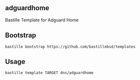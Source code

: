 ## adguardhome
Bastille Template for Adguard Home

## Bootstrap
```shell
bastille bootstrap https://github.com/bastillebsd/templates
```

## Usage
```shell
bastille template TARGET dns/adguardhome
```
